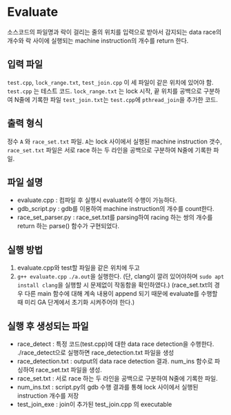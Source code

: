 # Evaluate

소스코드의 파일명과 락이 걸리는 줄의 위치를 입력으로 받아서 감지되는 data race의 개수와 락 사이에 실행되는 machine instruction의 개수를 return 한다.

## 입력 파일
`test.cpp`, `lock_range.txt`, `test_join.cpp` 이 세 파일이 같은 위치에 있어야 함.
`test.cpp` 는 테스트 코드.
`lock_range.txt` 는 lock 시작, 끝 위치를 공백으로 구분하여 N줄에 기록한 파일
`test_join.txt`는 `test.cpp`에 `pthread_join`을 추가한 코드.

## 출력 형식
정수 `A` 와 `race_set.txt` 파일.
`A`는 lock 사이에서 실행된 machine instruction 갯수,
`race_set.txt` 파일은 서로 race 하는 두 라인을 공백으로 구분하여 N줄에 기록한 파일.

## 파일 설명
- evaluate.cpp : 컴파일 후 실행시 evaluate의 수행이 가능하다.
- gdb_script.py : gdb를 이용하여 machine instruction의 개수를 count한다.
- race_set_parser.py : race_set.txt를 parsing하여 racing 하는 쌍의 개수를 return 하는 parse() 함수가 구현되었다.

## 실행 방법
1. evaluate.cpp와 test할 파일을 같은 위치에 두고
2. ```g++ evaluate.cpp``` ```./a.out```을 실행한다.
(단, clang이 깔려 있어야하며 ```sudo apt install clang```을 실행할 시 문제없이 작동함을 확인하였다.)
(race_set.txt의 경우 다른 main 함수에 대해 계속 내용이 append 되기 때문에 evaluate를 수행할 때 미리 GA 단계에서 초기화 시켜주어야 한다.)

## 실행 후 생성되는 파일
- race_detect : 특정 코드(test.cpp)에 대한 data race detection을 수행한다. ./race_detect으로 실행하면 race_detection.txt 파일을 생성
- race_detection.txt : output의 data race detection 결과. num_ins 함수로 파싱하여 race_set.txt 파일을 생성.
- race_set.txt : 서로 race 하는 두 라인을 공백으로 구분하여 N줄에 기록한 파일.
- num_ins.txt : script.py의 gdb 수행 결과를 통해 lock 사이에서 실행된 instruction 개수를 저장
- test_join_exe : join이 추가된 test_join.cpp 의 executable
